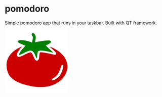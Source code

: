 # pomodoro

Simple pomodoro app that runs in your taskbar. Built with QT framework.

![Pomodoro](images/tomato.svg)
